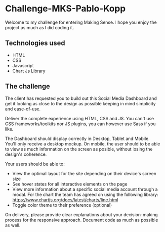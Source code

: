 # Challenge-MKS-Pablo-Kopp
Welcome to my challenge for entering Making Sense. I hope you enjoy the project as much as I did coding it.

## Technologies used
* HTML
* CSS
* Javascript
* Chart Js Library

## The challenge

The client has requested you to build out this Social Media Dashboard and get it looking as close to the design as possible keeping in mind simplicity and ease-of-use.

Deliver the complete experience using HTML, CSS and JS. You can't use CSS frameworks/toolkits nor JS plugins, you can however use Sass if you like.

The Dashboard should display correctly in Desktop, Tablet and Mobile. You'll only receive a desktop mockup. On mobile, the user should to be able to view as much information on the screen as posible, without losing the design's coherence. 

Your users should be able to:

- View the optimal layout for the site depending on their device's screen size
- See hover states for all interactive elements on the page
- View more information about a specific social media account through a modal. For the chart the team has agreed on using the following library: https://www.chartjs.org/docs/latest/charts/line.html
- Toggle color theme to their preference (optional)

On delivery, please provide clear explanations about your decision-making process for the responsive approach. Document code as much as possible as well.
